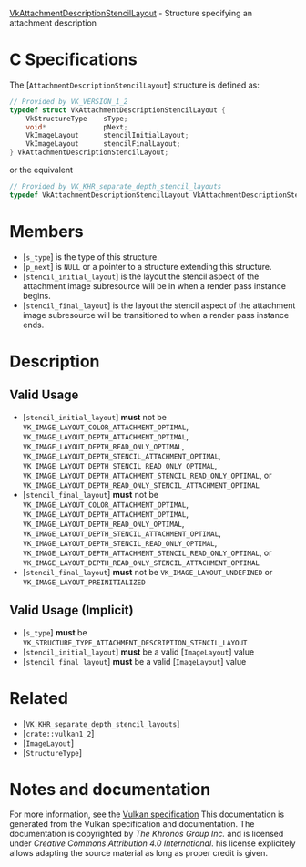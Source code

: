 [VkAttachmentDescriptionStencilLayout](https://www.khronos.org/registry/vulkan/specs/1.3-extensions/man/html/VkAttachmentDescriptionStencilLayout.html) - Structure specifying an attachment description

# C Specifications
The [`AttachmentDescriptionStencilLayout`] structure is defined as:
```c
// Provided by VK_VERSION_1_2
typedef struct VkAttachmentDescriptionStencilLayout {
    VkStructureType    sType;
    void*              pNext;
    VkImageLayout      stencilInitialLayout;
    VkImageLayout      stencilFinalLayout;
} VkAttachmentDescriptionStencilLayout;
```
or the equivalent
```c
// Provided by VK_KHR_separate_depth_stencil_layouts
typedef VkAttachmentDescriptionStencilLayout VkAttachmentDescriptionStencilLayoutKHR;
```

# Members
- [`s_type`] is the type of this structure.
- [`p_next`] is `NULL` or a pointer to a structure extending this structure.
- [`stencil_initial_layout`] is the layout the stencil aspect of the attachment image subresource will be in when a render pass instance begins.
- [`stencil_final_layout`] is the layout the stencil aspect of the attachment image subresource will be transitioned to when a render pass instance ends.

# Description
## Valid Usage
-  [`stencil_initial_layout`] **must**  not be `VK_IMAGE_LAYOUT_COLOR_ATTACHMENT_OPTIMAL`, `VK_IMAGE_LAYOUT_DEPTH_ATTACHMENT_OPTIMAL`, `VK_IMAGE_LAYOUT_DEPTH_READ_ONLY_OPTIMAL`, `VK_IMAGE_LAYOUT_DEPTH_STENCIL_ATTACHMENT_OPTIMAL`, `VK_IMAGE_LAYOUT_DEPTH_STENCIL_READ_ONLY_OPTIMAL`, `VK_IMAGE_LAYOUT_DEPTH_ATTACHMENT_STENCIL_READ_ONLY_OPTIMAL`, or `VK_IMAGE_LAYOUT_DEPTH_READ_ONLY_STENCIL_ATTACHMENT_OPTIMAL`
-  [`stencil_final_layout`] **must**  not be `VK_IMAGE_LAYOUT_COLOR_ATTACHMENT_OPTIMAL`, `VK_IMAGE_LAYOUT_DEPTH_ATTACHMENT_OPTIMAL`, `VK_IMAGE_LAYOUT_DEPTH_READ_ONLY_OPTIMAL`, `VK_IMAGE_LAYOUT_DEPTH_STENCIL_ATTACHMENT_OPTIMAL`, `VK_IMAGE_LAYOUT_DEPTH_STENCIL_READ_ONLY_OPTIMAL`, `VK_IMAGE_LAYOUT_DEPTH_ATTACHMENT_STENCIL_READ_ONLY_OPTIMAL`, or `VK_IMAGE_LAYOUT_DEPTH_READ_ONLY_STENCIL_ATTACHMENT_OPTIMAL`
-  [`stencil_final_layout`] **must**  not be `VK_IMAGE_LAYOUT_UNDEFINED` or `VK_IMAGE_LAYOUT_PREINITIALIZED`

## Valid Usage (Implicit)
-  [`s_type`] **must**  be `VK_STRUCTURE_TYPE_ATTACHMENT_DESCRIPTION_STENCIL_LAYOUT`
-  [`stencil_initial_layout`] **must**  be a valid [`ImageLayout`] value
-  [`stencil_final_layout`] **must**  be a valid [`ImageLayout`] value

# Related
- [`VK_KHR_separate_depth_stencil_layouts`]
- [`crate::vulkan1_2`]
- [`ImageLayout`]
- [`StructureType`]

# Notes and documentation
For more information, see the [Vulkan specification](https://www.khronos.org/registry/vulkan/specs/1.3-extensions/html/vkspec.html)
This documentation is generated from the Vulkan specification and documentation.
The documentation is copyrighted by *The Khronos Group Inc.* and is licensed under *Creative Commons Attribution 4.0 International*.
his license explicitely allows adapting the source material as long as proper credit is given.
        